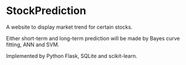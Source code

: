 # StockPrediction

A website to display market trend for certain stocks. 

Either short-term and long-term prediction will be made by Bayes curve fitting, ANN and SVM. 

Implemented by Python Flask, SQLite and scikit-learn.
